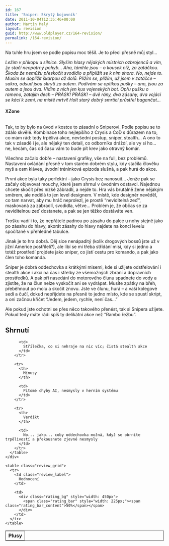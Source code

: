 ```yaml
---
id: 167
title: 'Sniper: Skrytý bojovník'
date: 2011-10-04T12:35:46+00:00
author: Martin Malý
layout: revision
guid: http://www.oldplayer.cz/164-revision/
permalink: /164-revision/
---
```

Na tuhle hru jsem se podle popisu moc těšil. Je to přeci přesně můj styl&#8230;

_Ležím v příkopu u silnice. Slyším hlasy nějakých místních ozbrojenců a vím, že stačí neopatrný pohyb&#8230; Aha, támhle jsou &#8211; o kousek níž, za zatáčkou. Škoda že nemůžu přeskočit svodidlo a připlížit se k nim shora. No, nejde to. Musím se doplížit škarpou až dolů. Plížím se, plížím, už jsem v zatáčce &#8211; sakra, odsud jsou skryti za autem. Podívám se optikou pušky &#8211; ano, jsou za autem a jsou dva. Vidím z nich jen kus vojenských bot. Opřu pušku o rameno, zatajím dech &#8211; PRÁSK! PRÁSK! &#8211; dvě rány, dva zásahy, dva vojáci se kácí k zemi, na místě mrtví! Holt starý dobrý smrtící průstřel bagančat&#8230;_

<div class="alignright">
  <h4 class="alignright">
    XZone
  </h4>
  
  <p>
    <a href="http://xzone.cz/nahledgame.php3?idg=2661&a_aid=gamer"><img src="http://www.misantrop.info/sites/misantrop.info/files/get_image/2661.jpg" alt="" /></a>
  </p>
</div>

Tak, to by bylo na úvod v kostce to zásadní o Sniperovi. Podle popisu se to zdálo skvělé. Kombinace toho nejlepšího z Crysis a CoD s důrazem na to, co mám rád: tedy trpělivá akce, nevšední postup, sniper, stealth&#8230; A ono to tak v zásadě i je, ale nějaký ten detail, co odborníka dráždí, ale vy si ho&#8230; ne, kecám, čas od času vám to bude pít krev jako otravný komár.

Všechno začalo dobře &#8211; nastavení grafiky, vše na full, bez problémů. Nastavení ovládání přesně v tom starém dobrém stylu, kdy stačila člověku myš a osm kláves, úvodní tréninková epizoda slušná, a pak hurá do akce.

První akce byla taky perfektní &#8211; jako Crysis bez nanosuit&#8230; Jenže pak se začaly objevovat mouchy, které jsem shrnul v úvodním odstavci. Najednou chcete skočit přes nízké zábradlí, a nejde to. Hra vás brutálně žene nějakým směrem, ale nedělá to jen level designem. V místě, kde designér nevěděl, co tam narvat, aby mu hráč neprolezl, je prostě &#8220;neviditelná zeď&#8221;, maskovaná za zábradlí, svodidla, větve&#8230; Problém je, že občas se za neviditelnou zeď dostanete, a pak se jen těžko dostáváte ven.

Trošku vadí i to, že nepřátelé padnou po zásahu do palce u nohy stejně jako po zásahu do hlavy, akorát zásahy do hlavy najdete na konci levelu spočítané v přehledné tabulce.

Jinak je to hra dobrá. Děj sice nenápaditý (kolik drogových bossů jste už v jižní Americe postříleli?), ale líbí se mi třeba střídání misí, kdy si jedno a totéž prostředí projdete jako sniper, co jistí cestu pro komando, a pak jako člen toho komanda.

Sniper je dobrá oddechovka s krátkými misemi, kde si užijete odstřelování i stealth akce i akcí na čas i střelby ze všemožných zbraní a dopravních prostředků. A pak při nasedání do motorového člunu spadnete do vody a zjistíte, že na člun nelze vyskočit ani se vydrápat. Musíte zpátky na břeh, přeběhnout po molu a skočit znovu. Jste ve člunu, hurá &#8211; a vaši kolegové sedí a čučí, dokud nepřijdete na přesně to jedno místo, kde se spustí skript, a oni začnou křičet &#8220;Jedem, jedem, rychle, není čas&#8230;&#8221;

Ale pokud jste ochotni se přes něco takového přenést, tak si Snipera užijete. Pokud tedy máte rádi spíš ty delikátní akce než &#8220;Rambo řežbu&#8221;.

<a name="review"></a>

<div class="review">
  <h2>
    Shrnutí
  </h2>
  
  <div class="mainbox">
    <div class="procons">
      <table border="1">
        <tr>
          <th>
            Plusy
          </th>
          
          <td>
            Střílečka, co si nehraje na nic víc; čistá stealth akce
          </td>
        </tr>
        
        <tr>
          <th>
            Mínusy
          </th>
          
          <td>
            Pitomé chyby AI, nesmysly v herním systému
          </td>
        </tr>
        
        <tr>
          <th>
            Verdikt
          </th>
          
          <td>
            No... jako... coby oddechovka možná, když se obrníte trpělivostí a překousnete zjevné nesmysly
          </td>
        </tr>
      </table>
    </div>
    
    <table class="review_grid">
      <tr>
        <td class="review_label">
          Hodnocení
        </td>
        
        <td>
          <div class="rating_bg" style="width: 450px">
            <span class="rating_bar" style="width: 225px;"><span class="rating_bar_content">50%</span></span>
          </div>
        </td>
      </tr>
    </table>
  </div>
</div>

<div id="google_plus_one">
  <g:plusone></g:plusone>
</div>

<div id="fb_send_like">
</div>